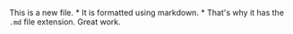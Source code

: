 This is a new file. * It is formatted using markdown. * That's why it has the `.md` file extension. Great work.
